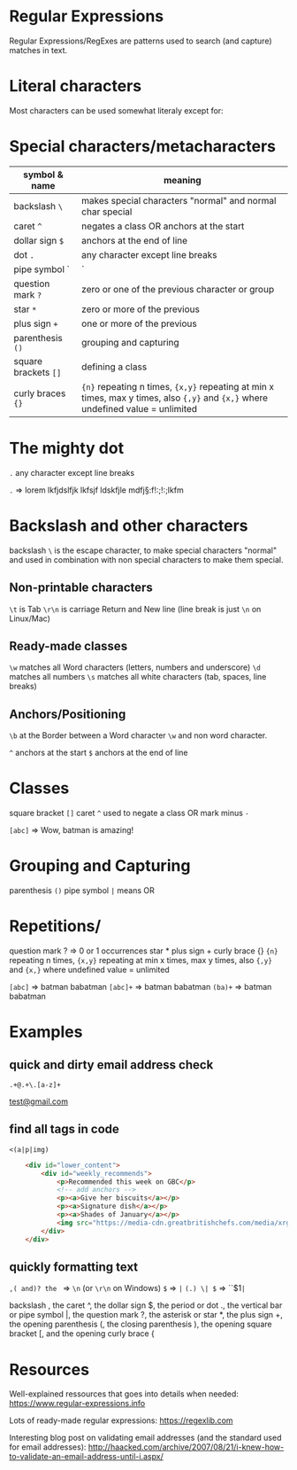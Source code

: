 # Regular Expressions 

Regular Expressions/RegExes are patterns used to search (and capture) matches in text.


# Literal characters
Most characters can be used somewhat literaly except for:

# Special characters/metacharacters

symbol & name                    | meaning
---------------------------------|------------------
backslash `\`                    | makes special characters "normal" and normal char special
caret `^`                        | negates a class OR anchors at the start
dollar sign `$`                  | anchors at the end of line
dot `.`                          | any character except line breaks
pipe symbol `|`                  | OR
question mark `?`                | zero or one of the previous character or group
star `*`                         | zero or more of the previous
plus sign `+`                    | one or more of the previous
parenthesis `()`                 | grouping and capturing
square brackets `[]`             | defining a class
curly braces `{}`                | `{n}` repeating n times, `{x,y}` repeating at min x times, max y times, also `{,y}` and `{x,}` where undefined value = unlimited


# The mighty dot
`.` any character except line breaks

`.` => lorem lkfjdslfjk lkfsjf ldskfjle mdfj§:f!:;!:;lkfm 


# Backslash and other characters
backslash `\` is the escape character, to make special characters "normal" and used in combination with non special characters to make them special.


## Non-printable characters
`\t` is Tab
`\r\n` is carriage Return and New line (line break is just `\n` on Linux/Mac)


## Ready-made classes
`\w` matches all Word characters (letters, numbers and underscore)
`\d` matches all numbers
`\s` matches all white characters (tab, spaces, line breaks)


## Anchors/Positioning
`\b` at the Border between a Word character `\w` and non word character.

`^` anchors at the start
`$` anchors at the end of line


# Classes
square bracket `[]`
caret `^`     used to negate a class OR mark 
minus `-`

`[abc]` => Wow, batman is amazing! 


# Grouping and Capturing
parenthesis `()`
pipe symbol `|`       means OR



# Repetitions/
question mark ? => 0 or 1 occurrences
star *
plus sign +
curly brace {}
`{n}` repeating n times, `{x,y}` repeating at min x times, max y times, also `{,y}` and `{x,}` where undefined value = unlimited

`[abc]` => batman babatman
`[abc]+` => batman babatman
`(ba)+` => batman babatman



# Examples

## quick and dirty email address check
`.+@.+\.[a-z]+`

test@gmail.com


## find all tags in code 
`<(a|p|img)`

``` html
    <div id="lower_content">
        <div id="weekly_recommends">
            <p>Recommended this week on GBC</p>
            <!-- add anchors -->
            <p><a>Give her biscuits</a></p>
            <p><a>Signature dish</a></p>
            <p><a>Shades of January</a></p>
            <img src="https://media-cdn.greatbritishchefs.com/media/xrga0epj/img29188.jpg?mode=crop&width=520&height=347" alt="More Biscuits">
        </div>
    </div>
```

## quickly formatting text

`,( and)? the ` => `\n` (or `\r\n` on Windows)
`$` =>  ` | `
`(.) \| $` => ``$1` | `

backslash \, the caret ^, the dollar sign $, the period or dot ., the vertical bar or pipe symbol |, the question mark ?, the asterisk or star *, the plus sign +, the opening parenthesis (, the closing parenthesis ), the opening square bracket [, and the opening curly brace {


# Resources

Well-explained ressources that goes into details when needed:
https://www.regular-expressions.info

Lots of ready-made regular expressions:
https://regexlib.com

Interesting blog post on validating email addresses (and the standard used for email addresses):
http://haacked.com/archive/2007/08/21/i-knew-how-to-validate-an-email-address-until-i.aspx/
